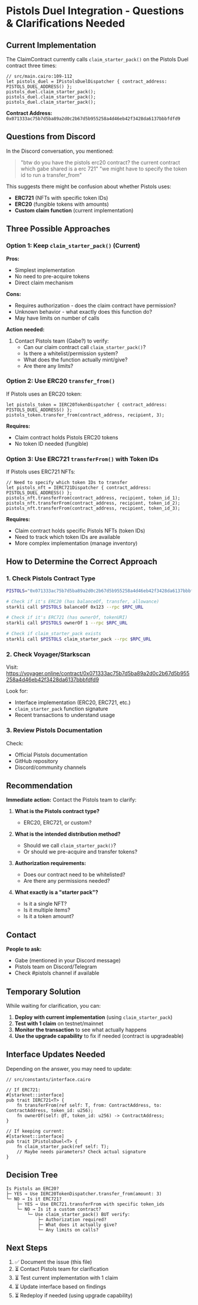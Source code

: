 # Pistols Duel Integration - Questions & Clarifications Needed

## Current Implementation

The ClaimContract currently calls `claim_starter_pack()` on the Pistols Duel contract three times:

```cairo
// src/main.cairo:109-112
let pistols_duel = IPistolsDuelDispatcher { contract_address: PISTOLS_DUEL_ADDRESS() };
pistols_duel.claim_starter_pack();
pistols_duel.claim_starter_pack();
pistols_duel.claim_starter_pack();
```

**Contract Address:** `0x071333ac75b7d5ba89a2d0c2b67d5b955258a4d46eb42f3428da6137bbbfdfd9`

## Questions from Discord

In the Discord conversation, you mentioned:

> "btw do you have the pistols erc20 contract? the current contract which gabe shared is a erc 721"
> "we might have to specify the token id to run a transfer_from"

This suggests there might be confusion about whether Pistols uses:
- **ERC721** (NFTs with specific token IDs)
- **ERC20** (fungible tokens with amounts)
- **Custom claim function** (current implementation)

## Three Possible Approaches

### Option 1: Keep `claim_starter_pack()` (Current)

**Pros:**
- Simplest implementation
- No need to pre-acquire tokens
- Direct claim mechanism

**Cons:**
- Requires authorization - does the claim contract have permission?
- Unknown behavior - what exactly does this function do?
- May have limits on number of calls

**Action needed:**
1. Contact Pistols team (Gabe?) to verify:
   - Can our claim contract call `claim_starter_pack()`?
   - Is there a whitelist/permission system?
   - What does the function actually mint/give?
   - Are there any limits?

### Option 2: Use ERC20 `transfer_from()`

If Pistols uses an ERC20 token:

```cairo
let pistols_token = IERC20TokenDispatcher { contract_address: PISTOLS_DUEL_ADDRESS() };
pistols_token.transfer_from(contract_address, recipient, 3);
```

**Requires:**
- Claim contract holds Pistols ERC20 tokens
- No token ID needed (fungible)

### Option 3: Use ERC721 `transferFrom()` with Token IDs

If Pistols uses ERC721 NFTs:

```cairo
// Need to specify which token IDs to transfer
let pistols_nft = IERC721Dispatcher { contract_address: PISTOLS_DUEL_ADDRESS() };
pistols_nft.transferFrom(contract_address, recipient, token_id_1);
pistols_nft.transferFrom(contract_address, recipient, token_id_2);
pistols_nft.transferFrom(contract_address, recipient, token_id_3);
```

**Requires:**
- Claim contract holds specific Pistols NFTs (token IDs)
- Need to track which token IDs are available
- More complex implementation (manage inventory)

## How to Determine the Correct Approach

### 1. Check Pistols Contract Type

```bash
PISTOLS="0x071333ac75b7d5ba89a2d0c2b67d5b955258a4d46eb42f3428da6137bbbfdfd9"

# Check if it's ERC20 (has balanceOf, transfer, allowance)
starkli call $PISTOLS balanceOf 0x123 --rpc $RPC_URL

# Check if it's ERC721 (has ownerOf, tokenURI)
starkli call $PISTOLS ownerOf 1 --rpc $RPC_URL

# Check if claim_starter_pack exists
starkli call $PISTOLS claim_starter_pack --rpc $RPC_URL
```

### 2. Check Voyager/Starkscan

Visit:
https://voyager.online/contract/0x071333ac75b7d5ba89a2d0c2b67d5b955258a4d46eb42f3428da6137bbbfdfd9

Look for:
- Interface implementation (ERC20, ERC721, etc.)
- `claim_starter_pack` function signature
- Recent transactions to understand usage

### 3. Review Pistols Documentation

Check:
- Official Pistols documentation
- GitHub repository
- Discord/community channels

## Recommendation

**Immediate action:** Contact the Pistols team to clarify:

1. **What is the Pistols contract type?**
   - ERC20, ERC721, or custom?

2. **What is the intended distribution method?**
   - Should we call `claim_starter_pack()`?
   - Or should we pre-acquire and transfer tokens?

3. **Authorization requirements:**
   - Does our contract need to be whitelisted?
   - Are there any permissions needed?

4. **What exactly is a "starter pack"?**
   - Is it a single NFT?
   - Is it multiple items?
   - Is it a token amount?

## Contact

**People to ask:**
- Gabe (mentioned in your Discord message)
- Pistols team on Discord/Telegram
- Check #pistols channel if available

## Temporary Solution

While waiting for clarification, you can:

1. **Deploy with current implementation** (using `claim_starter_pack`)
2. **Test with 1 claim** on testnet/mainnet
3. **Monitor the transaction** to see what actually happens
4. **Use the upgrade capability** to fix if needed (contract is upgradeable)

## Interface Updates Needed

Depending on the answer, you may need to update:

```cairo
// src/constants/interface.cairo

// If ERC721:
#[starknet::interface]
pub trait IERC721<T> {
    fn transferFrom(ref self: T, from: ContractAddress, to: ContractAddress, token_id: u256);
    fn ownerOf(self: @T, token_id: u256) -> ContractAddress;
}

// If keeping current:
#[starknet::interface]
pub trait IPistolsDuel<T> {
    fn claim_starter_pack(ref self: T);
    // Maybe needs parameters? Check actual signature
}
```

## Decision Tree

```
Is Pistols an ERC20?
├─ YES → Use IERC20TokenDispatcher.transfer_from(amount: 3)
└─ NO → Is it ERC721?
    ├─ YES → Use ERC721.transferFrom with specific token_ids
    └─ NO → Is it a custom contract?
        └─ Use claim_starter_pack() BUT verify:
            ├─ Authorization required?
            ├─ What does it actually give?
            └─ Any limits on calls?
```

## Next Steps

1. ✅ Document the issue (this file)
2. ⏳ Contact Pistols team for clarification
3. ⏳ Test current implementation with 1 claim
4. ⏳ Update interface based on findings
5. ⏳ Redeploy if needed (using upgrade capability)
